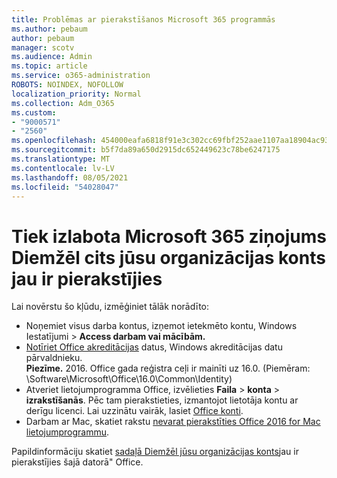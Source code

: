```yaml
---
title: Problēmas ar pierakstīšanos Microsoft 365 programmās
ms.author: pebaum
author: pebaum
manager: scotv
ms.audience: Admin
ms.topic: article
ms.service: o365-administration
ROBOTS: NOINDEX, NOFOLLOW
localization_priority: Normal
ms.collection: Adm_O365
ms.custom:
- "9000571"
- "2560"
ms.openlocfilehash: 454000eafa6818f91e3c302cc69fbf252aae1107aa18904ac93a4756d4db642b
ms.sourcegitcommit: b5f7da89a650d2915dc652449623c78be6247175
ms.translationtype: MT
ms.contentlocale: lv-LV
ms.lasthandoff: 08/05/2021
ms.locfileid: "54028047"
---
```

# <a name="fixing-the-microsoft-365-apps-sorry-another-account-from-your-organization-is-already-signed-in-message"></a>Tiek izlabota Microsoft 365 ziņojums Diemžēl cits jūsu organizācijas konts jau ir pierakstījies

Lai novērstu šo kļūdu, izmēģiniet tālāk norādīto:

- Noņemiet visus darba kontus, izņemot ietekmēto kontu, Windows Iestatījumi > **Access darbam vai mācībām.**
- [Notīriet Office akreditācijas](https://docs.microsoft.com/office/troubleshoot/error-messages/another-account-already-signed-in#step-3-clear-cached-credentials-on-the-computer) datus, Windows akreditācijas datu pārvaldnieku.<br/>
    **Piezīme.** 2016. Office gada reģistra ceļi ir mainīti uz 16.0. (Piemēram: \Software\Microsoft\Office\16.0\Common\Identity\)
- Atveriet lietojumprogramma Office, izvēlieties **Faila**  >  **konta**  >  **izrakstīšanās**. Pēc tam pierakstieties, izmantojot lietotāja kontu ar derīgu licenci. Lai uzzinātu vairāk, lasiet [Office konti](https://support.office.com/article/accounts-in-office-628ea040-f265-49de-b986-be09c3ebf8a9).
- Darbam ar Mac, skatiet rakstu [nevarat pierakstīties Office 2016 for Mac lietojumprogrammu](https://docs.microsoft.com/office365/troubleshoot/authentication/sign-in-to-office-2016-for-mac-fail).

Papildinformāciju skatiet [sadaļā Diemžēl jūsu organizācijas konts](https://docs.microsoft.com/office/troubleshoot/error-messages/another-account-already-signed-in)jau ir pierakstījies šajā datorā" Office.